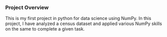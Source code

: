 ### Project Overview

 This is my first project in python for data science using NumPy. In this project, I have analyzed a census dataset and applied various NumPy skills on the same to complete a given task.


